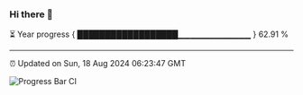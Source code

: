 ### Hi there 👋

⏳ Year progress { ██████████████████▁▁▁▁▁▁▁▁▁▁▁▁ } 62.91 %

---

⏰ Updated on Sun, 18 Aug 2024 06:23:47 GMT

![Progress Bar CI](https://github.com/liununu/liununu/workflows/Progress%20Bar%20CI/badge.svg)
